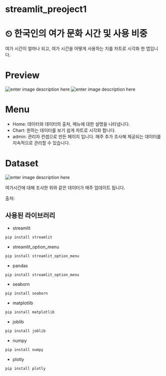 # streamlit_preoject1

⏲ 한국인의 여가 문화 시간 및 사용 비중
========

여가 시간이 얼마나 되고, 여가 시간을 어떻게 사용하는 지를 차트로 시각화 한 앱입니다.

# Preview
![enter image description here](https://user-images.githubusercontent.com/120348461/208856740-7561748c-eecc-490c-92c6-8a97b0c7d259.jpg)
![enter image description here](https://user-images.githubusercontent.com/120348461/208857008-022ff65a-aece-4333-bd7d-dc057a6189de.jpg)

# Menu
- Home: 데이터와 데이터의 출처, 메뉴에 대한 설명을 나타냅니다.
- Chart: 원하는 데이터를 보기 쉽게 차트로 시각화 합니다.
- admin: 관리자 컨셉으로 만든 페이지 입니다.  매주 추가 조사해 제공되는 데이터를 지속적으로 관리할 수 있습니다.


# Dataset
![enter image description here](https://user-images.githubusercontent.com/120348461/208861638-638d045e-4503-45cc-880d-08856dd2a705.jpg)

여가시간에 대해 조사한 위와 같은 데이터가 매주 업데이트 됩니다.

출처:





사용된 라이브러리
----
- streamlit
``` python
pip install streamlit
```
- streamlit_option_menu
``` python
pip install streamlit_option_menu
```
- pandas
``` python
pip install streamlit_option_menu
```
- seaborn
``` python
pip install seaborn
```
- matplotlib
``` python
pip install matplotlib
```
- joblib
``` python
pip install joblib
```
- numpy
``` python
pip install numpy
```
- plotly
``` python
pip install plotly
```






